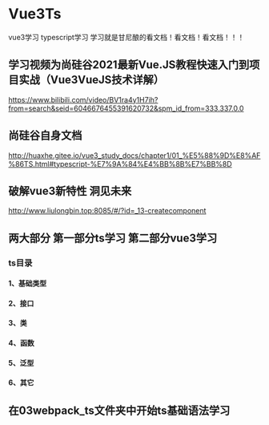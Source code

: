# Vue3Ts
vue3学习 typescript学习
学习就是甘尼酿的看文档！看文档！看文档！！！

## 学习视频为尚硅谷2021最新Vue.JS教程快速入门到项目实战（Vue3VueJS技术详解）
https://www.bilibili.com/video/BV1ra4y1H7ih?from=search&seid=6046676455391620732&spm_id_from=333.337.0.0


## 尚硅谷自身文档
http://huaxhe.gitee.io/vue3_study_docs/chapter1/01_%E5%88%9D%E8%AF%86TS.html#typescript-%E7%9A%84%E4%BB%8B%E7%BB%8D

## 破解vue3新特性 洞见未来
http://www.liulongbin.top:8085/#/?id=_13-createcomponent

## 两大部分 第一部分ts学习 第二部分vue3学习

### ts目录

#### 1、基础类型

#### 2、接口

#### 3、类

#### 4、函数

#### 5、泛型

#### 6、其它




## 在03webpack_ts文件夹中开始ts基础语法学习

